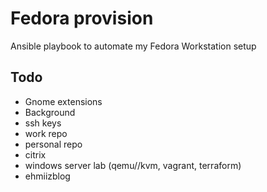 # Fedora provision

Ansible playbook to automate my Fedora Workstation setup

## Todo

- Gnome extensions
- Background
- ssh keys
- work repo
- personal repo
- citrix
- windows server lab (qemu//kvm, vagrant, terraform)
- ehmiizblog
